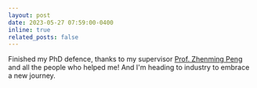 ```yaml
---
layout: post
date: 2023-05-27 07:59:00-0400
inline: true
related_posts: false
---
```


Finished my PhD defence, thanks to my supervisor [Prof. Zhenming Peng](https://www.sice.uestc.edu.cn/info/1302/5086.htm) and all the people who helped me! And I'm heading to industry to embrace a new journey.